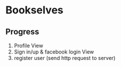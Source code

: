 Bookselves
===

Progress
---
1. Profile View
2. Sign in/up & facebook login View
3. register user (send http request to server)
